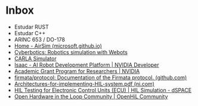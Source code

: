 # Inbox

- Estudar RUST
- Estudar C++
- ARINC 653 / DO-178
- [Home - AirSim (microsoft.github.io)](https://microsoft.github.io/AirSim/)
- [Cyberbotics: Robotics simulation with Webots](https://cyberbotics.com/)
- [CARLA Simulator](https://carla.org/)
- [Isaac - AI Robot Development Platform | NVIDIA Developer](https://developer.nvidia.com/isaac)
- [Academic Grant Program for Researchers | NVIDIA](https://www.nvidia.com/en-us/industries/higher-education-research/academic-grant-program/)
- [firmata/protocol: Documentation of the Firmata protocol. (github.com)](https://github.com/firmata/protocol)
- [Architectures-for-implementing-HIL-system.pdf (ni.com)](https://download.ni.com/evaluation/aero_defense/hil-test-guide/en/Architectures-for-implementing-HIL-system.pdf)
- [HIL Testing for Electronic Control Units (ECU) | HIL Simulation - dSPACE](https://www.dspace.com/en/pub/home/applicationfields/foo/hil-testing.cfm)
- [Open Hardware in the Loop Community | OpenHiL Community](https://openhil.github.io/)
